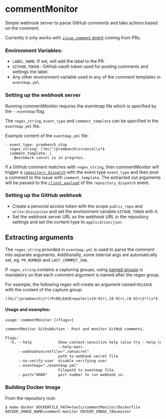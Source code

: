 # commentMonitor
Simple webhook server to parse GitHub comments and take actions based on the comment.

Currently it only works with [`issue_comment` event](https://developer.github.com/v3/activity/events/types/#issuecommentevent) coming from PRs.

### Environment Variables:
- `LABEL_NAME`: If set, will add the label to the PR.
- `GITHUB_TOKEN` : GitHub oauth token used for posting comments and settings the label.
- Any other environment variable used in any of the comment templates in `eventmap.yml`.

### Setting up the webhook server
Running commentMonitor requires the eventmap file which is specified by the `--eventmap` flag.

The `regex_string`, `event_type` and `comment_template` can be specified in the `eventmap.yml` file.

Example content of the `eventmap.yml` file:
```
- event_type: prombench_stop
  regex_string: (?mi)^/prombench\s+cancel\s*$
  comment_template: |
    Benchmark cancel is in progress.
```

If a GitHub comment matches with `regex_string`, then commentMonitor will trigger a [`repository_dispatch`](https://developer.github.com/v3/repos/#create-a-repository-dispatch-event) with the event type `event_type` and then post a comment to the issue with `comment_template`. The extracted out arguments will be passed to the [`client_payload`](https://developer.github.com/v3/repos/#example-5) of the `repository_dispatch` event.


### Setting up the GitHub webhook
- Create a personal access token with the scope `public_repo` and `write:discussion` and set the environment variable `GITHUB_TOKEN` with it.
- Set the webhook server URL as the webhook URL in the repository settings and set the content type to `application/json`.

## Extracting arguments
The `regex_string` provided in `eventmap.yml` is used to parse the comment into separate arguments. Additionally, some internal args are automatically set, eg. `PR_NUMBER` and `LAST_COMMMIT_SHA`.

If `regex_string` contains a capturing groups, using [named groups](https://godoc.org/regexp/syntax) is mandatory so that each comment argument is named after the regex group.

For example, the following regex will create an argument named `RELEASE` with the content of the capture group:
```
(?mi)^/prombench\s*(?P<RELEASE>master|v[0-9]+\.[0-9]+\.[0-9]+\S*)\s*$
```

#### Usage and examples:
[embedmd]:# (commentMonitor-flags.txt)
```txt
usage: commentMonitor [<flags>]

commentMonitor GithubAction - Post and monitor GitHub comments.

Flags:
  -h, --help            Show context-sensitive help (also try --help-long and
                        --help-man).
      --webhooksecretfile="./whsecret"
                        path to webhook secret file
      --no-verify-user  disable verifying user
      --eventmap="./eventmap.yml"
                        Filepath to eventmap file.
      --port="8080"     port number to run webhook in.

```
### Building Docker Image

From the repository root:

```
$ make docker DOCKERFILE_PATH=tools/commentMonitor/Dockerfile DOCKER_IMAGE_NAME=comment-monitor DOCKER_IMAGE_TAG=master
```
